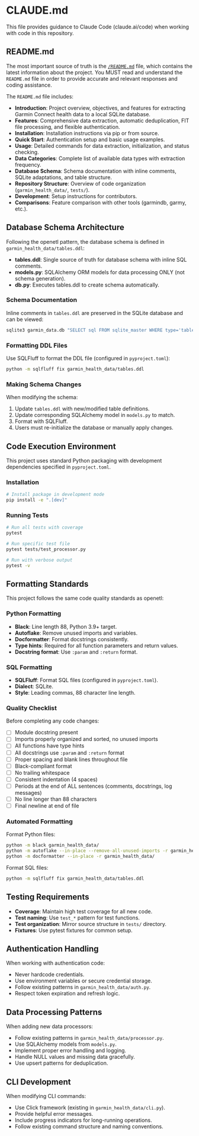 # CLAUDE.md

This file provides guidance to Claude Code (claude.ai/code) when working with code in this repository.

## README.md

The most important source of truth is the [`/README.md`](README.md) file, which contains the latest information about the project. You MUST read and understand the `README.md` file in order to provide accurate and relevant responses and coding assistance.

The `README.md` file includes:
- **Introduction**: Project overview, objectives, and features for extracting Garmin Connect health data to a local SQLite database.
- **Features**: Comprehensive data extraction, automatic deduplication, FIT file processing, and flexible authentication.
- **Installation**: Installation instructions via pip or from source.
- **Quick Start**: Authentication setup and basic usage examples.
- **Usage**: Detailed commands for data extraction, initialization, and status checking.
- **Data Categories**: Complete list of available data types with extraction frequency.
- **Database Schema**: Schema documentation with inline comments, SQLite adaptations, and table structure.
- **Repository Structure**: Overview of code organization (`garmin_health_data/`, `tests/`).
- **Development**: Setup instructions for contributors.
- **Comparisons**: Feature comparison with other tools (garmindb, garmy, etc.).

## Database Schema Architecture

Following the openetl pattern, the database schema is defined in `garmin_health_data/tables.ddl`:

- **tables.ddl**: Single source of truth for database schema with inline SQL comments.
- **models.py**: SQLAlchemy ORM models for data processing ONLY (not schema generation).
- **db.py**: Executes tables.ddl to create schema automatically.

### Schema Documentation

Inline comments in `tables.ddl` are preserved in the SQLite database and can be viewed:
```bash
sqlite3 garmin_data.db "SELECT sql FROM sqlite_master WHERE type='table' AND name='activity';"
```

### Formatting DDL Files

Use SQLFluff to format the DDL file (configured in `pyproject.toml`):
```bash
python -m sqlfluff fix garmin_health_data/tables.ddl
```

### Making Schema Changes

When modifying the schema:
1. Update `tables.ddl` with new/modified table definitions.
2. Update corresponding SQLAlchemy model in `models.py` to match.
3. Format with SQLFluff.
4. Users must re-initialize the database or manually apply changes.

## Code Execution Environment

This project uses standard Python packaging with development dependencies specified in `pyproject.toml`.

### Installation

```bash
# Install package in development mode
pip install -e ".[dev]"
```

### Running Tests

```bash
# Run all tests with coverage
pytest

# Run specific test file
pytest tests/test_processor.py

# Run with verbose output
pytest -v
```

## Formatting Standards

This project follows the same code quality standards as openetl:

### Python Formatting

- **Black**: Line length 88, Python 3.9+ target.
- **Autoflake**: Remove unused imports and variables.
- **Docformatter**: Format docstrings consistently.
- **Type hints**: Required for all function parameters and return values.
- **Docstring format**: Use `:param` and `:return` format.

### SQL Formatting

- **SQLFluff**: Format SQL files (configured in `pyproject.toml`).
- **Dialect**: SQLite.
- **Style**: Leading commas, 88 character line length.

### Quality Checklist

Before completing any code changes:

- [ ] Module docstring present
- [ ] Imports properly organized and sorted, no unused imports
- [ ] All functions have type hints
- [ ] All docstrings use `:param` and `:return` format
- [ ] Proper spacing and blank lines throughout file
- [ ] Black-compliant format
- [ ] No trailing whitespace
- [ ] Consistent indentation (4 spaces)
- [ ] Periods at the end of ALL sentences (comments, docstrings, log messages)
- [ ] No line longer than 88 characters
- [ ] Final newline at end of file

### Automated Formatting

Format Python files:
```bash
python -m black garmin_health_data/
python -m autoflake --in-place --remove-all-unused-imports -r garmin_health_data/
python -m docformatter --in-place -r garmin_health_data/
```

Format SQL files:
```bash
python -m sqlfluff fix garmin_health_data/tables.ddl
```

## Testing Requirements

- **Coverage**: Maintain high test coverage for all new code.
- **Test naming**: Use `test_*` pattern for test functions.
- **Test organization**: Mirror source structure in `tests/` directory.
- **Fixtures**: Use pytest fixtures for common setup.

## Authentication Handling

When working with authentication code:
- Never hardcode credentials.
- Use environment variables or secure credential storage.
- Follow existing patterns in `garmin_health_data/auth.py`.
- Respect token expiration and refresh logic.

## Data Processing Patterns

When adding new data processors:
- Follow existing patterns in `garmin_health_data/processor.py`.
- Use SQLAlchemy models from `models.py`.
- Implement proper error handling and logging.
- Handle NULL values and missing data gracefully.
- Use upsert patterns for deduplication.

## CLI Development

When modifying CLI commands:
- Use Click framework (existing in `garmin_health_data/cli.py`).
- Provide helpful error messages.
- Include progress indicators for long-running operations.
- Follow existing command structure and naming conventions.
